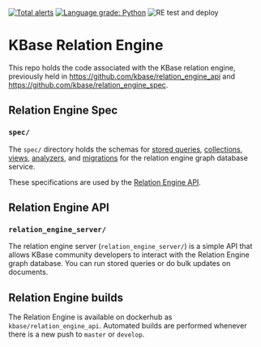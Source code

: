 [![Total alerts](https://img.shields.io/lgtm/alerts/g/kbase/relation_engine.svg?logo=lgtm&logoWidth=18)](https://lgtm.com/projects/g/kbase/relation_engine/alerts/) [![Language grade: Python](https://img.shields.io/lgtm/grade/python/g/kbase/relation_engine.svg?logo=lgtm&logoWidth=18)](https://lgtm.com/projects/g/kbase/relation_engine/context:python)
![RE test and deploy](https://github.com/kbase/relation_engine/workflows/Relation%20Engine%20test%20and%20deploy/badge.svg)

# KBase Relation Engine

This repo holds the code associated with the KBase relation engine, previously held in https://github.com/kbase/relation_engine_api and https://github.com/kbase/relation_engine_spec.

## Relation Engine Spec
### `spec/`

The `spec/` directory holds the schemas for [stored queries](spec/stored_queries), [collections](spec/collections), [views](spec/views), [analyzers](spec/analyzers), and [migrations](spec/migrations) for the relation engine graph database service.

These specifications are used by the [Relation Engine API](relation_engine_server).

## Relation Engine API
### `relation_engine_server/`

The relation engine server (`relation_engine_server/`) is a simple API that allows KBase community developers to interact with the Relation Engine graph database. You can run stored queries or do bulk updates on documents.

## Relation Engine builds

The Relation Engine is available on dockerhub as `kbase/relation_engine_api`. Automated builds are performed whenever there is a new push to `master` or `develop`.
